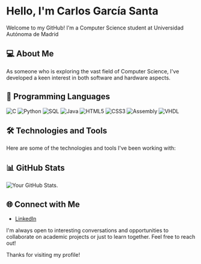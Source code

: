 # Hello, I'm Carlos García Santa

Welcome to my GitHub! I'm a Computer Science student at Universidad Autónoma de Madrid

## 💻 About Me

As someone who is exploring the vast field of Computer Science, I've developed a keen interest in both software and hardware aspects. 

## 🚀 Programming Languages

![C](https://img.shields.io/badge/-C-A8B9CC?style=for-the-badge&logo=c&logoColor=blue)
![Python](https://img.shields.io/badge/-Python-3776AB?style=for-the-badge&logo=python&logoColor=yellow)
![SQL](https://img.shields.io/badge/-SQL-4479A1?style=for-the-badge&logo=sql&logoColor=blue)
![Java](https://img.shields.io/badge/-Java-007396?style=for-the-badge&logo=java&logoColor=white)
![HTML5](https://img.shields.io/badge/-HTML5-E34F26?style=for-the-badge&logo=html5&logoColor=white)
![CSS3](https://img.shields.io/badge/-CSS3-1572B6?style=for-the-badge&logo=css3&logoColor=white)
![Assembly](https://img.shields.io/badge/-Assembly-00599C?style=for-the-badge&logo=generic&logoColor=black)
![VHDL](https://img.shields.io/badge/-VHDL-00599C?style=for-the-badge&logo=generic&logoColor=black)

## 🛠 Technologies and Tools

Here are some of the technologies and tools I've been working with:


## 📊 GitHub Stats

![Your GitHub Stats](https://github-readme-stats.vercel.app/api?username=santacg&show_icons=true&theme=radical).

## 🌐 Connect with Me

- [LinkedIn](your-LinkedIn-link)

I'm always open to interesting conversations and opportunities to collaborate on academic projects or just to learn together. Feel free to reach out!

Thanks for visiting my profile!
